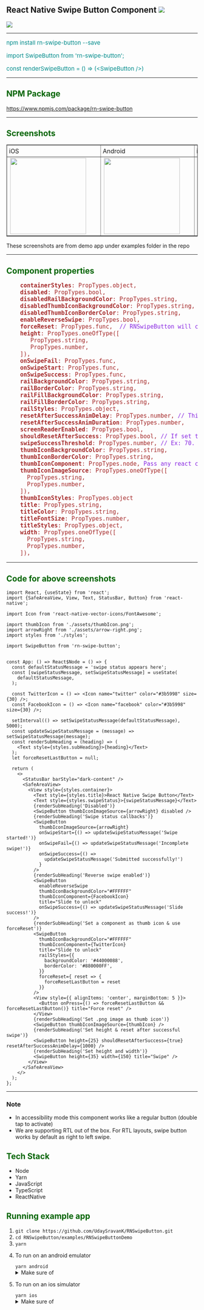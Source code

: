 ## React Native Swipe Button Component <img src="https://img.shields.io/badge/contributions-welcome-brightgreen.svg?style=flat" /> 
<a href="https://nodei.co/npm/rn-swipe-button/"><img src="https://nodei.co/npm/rn-swipe-button.png?downloads=true&downloadRank=true&stars=true"></a>

<hr>
<div style="color:darkcyan; font-size: 15px;">
    <p>npm install rn-swipe-button --save</p>
    <p>import SwipeButton from 'rn-swipe-button';</p>
    const renderSwipeButton = () => (&lt;SwipeButton /&gt;) 
</div>
<hr>
<div>
  <h2 style="color:darkgreen;">NPM Package</h2>
  <a href="https://www.npmjs.com/package/rn-swipe-button">https://www.npmjs.com/package/rn-swipe-button</a>
</div>
<hr>
<div>
  <h2 style="color:darkgreen;">Screenshots</h2>
  <table border>
	<tr">
	  <td style="padding: 5px;"><span>iOS</span></td>
	  <td style="padding: 5px;"><span>Android</span></td>
  	<td style="padding: 5px;"><span>iOS GIF</span></td>
    <td style="padding: 5px;"><span>Android RTL</span></td>
	</tr>
	<tr>
     	  <td><img src="https://udaysravank.github.io/RNSwipeButton/rn-swipe-button-ios.png" width="200" style="margin-right: 30px;"/></td>
     	  <td><img src="https://udaysravank.github.io/RNSwipeButton/rn-swipe-button.png" style="margin-right: 30px;" width="200"/></td>
        <td><img src="https://udaysravank.github.io/RNSwipeButton/rn-swipe-button.gif" style="margin-right: 30px;" width="200"/></td>
        <td><img src="https://udaysravank.github.io/RNSwipeButton/rn-swipe-button-rtl.png" style="margin-right: 30px;" width="200"/></td>
	</tr>
  </table>
  <p>These screenshots are from demo app under examples folder in the repo</p>
</div>
<hr>

<h2 style="color:darkgreen;">Component properties</h2>
<pre style="font-size: 15px; color: brown;">
    <b>containerStyles</b>: PropTypes.object,
    <b>disabled</b>: PropTypes.bool,
    <b>disabledRailBackgroundColor</b>: PropTypes.string,
    <b>disabledThumbIconBackgroundColor</b>: PropTypes.string,
    <b>disabledThumbIconBorderColor</b>: PropTypes.string,
    <b>enableReverseSwipe</b>: PropTypes.bool,
    <b>forceReset</b>: PropTypes.func, <span style="color: blueviolet"> // RNSwipeButton will call this function by passing a "reset" function as argument. Calling "reset" will reset the swipe thumb.</span>
    <b>height</b>: PropTypes.oneOfType([
       PropTypes.string,
       PropTypes.number,
    ]),
    <b>onSwipeFail</b>: PropTypes.func,
    <b>onSwipeStart</b>: PropTypes.func,
    <b>onSwipeSuccess</b>: PropTypes.func,
    <b>railBackgroundColor</b>: PropTypes.string,
    <b>railBorderColor</b>: PropTypes.string,
    <b>railFillBackgroundColor</b>: PropTypes.string,
    <b>railFillBorderColor</b>: PropTypes.string,
    <b>railStyles</b>: PropTypes.object,
    <b>resetAfterSuccessAnimDelay</b>: PropTypes.number, <span style="color: blueviolet">// This is delay before resetting the button after successful swipe When shouldResetAfterSuccess = true </span>
    <b>resetAfterSuccessAnimDuration</b>: PropTypes.number,
    <b>screenReaderEnabled</b>: PropTypes.bool,
    <b>shouldResetAfterSuccess</b>: PropTypes.bool, <span style="color: blueviolet">// If set to true, buttun resets automatically after swipe success with default delay of 1000ms</span>
    <b>swipeSuccessThreshold</b>: PropTypes.number, <span style="color: blueviolet">// Ex: 70. Swipping 70% will be considered as successful swipe</span>
    <b>thumbIconBackgroundColor</b>: PropTypes.string,
    <b>thumbIconBorderColor</b>: PropTypes.string,
    <b>thumbIconComponent</b>: PropTypes.node, <span style="color: blueviolet">Pass any react component to replace swipable thumb icon</span>
    <b>thumbIconImageSource</b>: PropTypes.oneOfType([
      PropTypes.string,
      PropTypes.number,
    ]),
    <b>thumbIconStyles</b>: PropTypes.object
    <b>title</b>: PropTypes.string,
    <b>titleColor</b>: PropTypes.string,
    <b>titleFontSize</b>: PropTypes.number,
    <b>titleStyles</b>: PropTypes.object,
    <b>width</b>: PropTypes.oneOfType([
      PropTypes.string,
      PropTypes.number,
    ]),
</pre>
<hr>
<h2 style="color:darkgreen;">Code for above screenshots</h2>

```
import React, {useState} from 'react';
import {SafeAreaView, View, Text, StatusBar, Button} from 'react-native';

import Icon from 'react-native-vector-icons/FontAwesome';

import thumbIcon from './assets/thumbIcon.png';
import arrowRight from './assets/arrow-right.png';
import styles from './styles';

import SwipeButton from 'rn-swipe-button';


const App: () => React$Node = () => {
  const defaultStatusMessage = 'swipe status appears here';
  const [swipeStatusMessage, setSwipeStatusMessage] = useState(
    defaultStatusMessage,
  );

  const TwitterIcon = () => <Icon name="twitter" color="#3b5998" size={30} />;
  const FacebookIcon = () => <Icon name="facebook" color="#3b5998" size={30} />;

  setInterval(() => setSwipeStatusMessage(defaultStatusMessage), 5000);
  const updateSwipeStatusMessage = (message) => setSwipeStatusMessage(message);
  const renderSubHeading = (heading) => (
    <Text style={styles.subHeading}>{heading}</Text>
  );
  let forceResetLastButton = null;

  return (
    <>
      <StatusBar barStyle="dark-content" />
      <SafeAreaView>
        <View style={styles.container}>
          <Text style={styles.title}>React Native Swipe Button</Text>
          <Text style={styles.swipeStatus}>{swipeStatusMessage}</Text>
          {renderSubHeading('Disabled')}
          <SwipeButton thumbIconImageSource={arrowRight} disabled />
          {renderSubHeading('Swipe status callbacks')}
          <SwipeButton
            thumbIconImageSource={arrowRight}
            onSwipeStart={() => updateSwipeStatusMessage('Swipe started!')}
            onSwipeFail={() => updateSwipeStatusMessage('Incomplete swipe!')}
            onSwipeSuccess={() =>
              updateSwipeStatusMessage('Submitted successfully!')
            }
          />
          {renderSubHeading('Reverse swipe enabled')}
          <SwipeButton
            enableReverseSwipe
            thumbIconBackgroundColor="#FFFFFF"
            thumbIconComponent={FacebookIcon}
            title="Slide to unlock"
            onSwipeSuccess={() => updateSwipeStatusMessage('Slide success!')}
          />
          {renderSubHeading('Set a component as thumb icon & use forceReset')}
          <SwipeButton
            thumbIconBackgroundColor="#FFFFFF"
            thumbIconComponent={TwitterIcon}
            title="Slide to unlock"
            railStyles={{
              backgroundColor: '#44000088',
              borderColor: '#880000FF',
            }}
            forceReset={ reset => {
              forceResetLastButton = reset
            }}
          />
          <View style={{ alignItems: 'center', marginBottom: 5 }}>
            <Button onPress={() => forceResetLastButton && forceResetLastButton()} title="Force reset" />
          </View>  
          {renderSubHeading('Set .png image as thumb icon')}
          <SwipeButton thumbIconImageSource={thumbIcon} />
          {renderSubHeading('Set height & reset after successful swipe')}
          <SwipeButton height={25} shouldResetAfterSuccess={true} resetAfterSuccessAnimDelay={1000} />
          {renderSubHeading('Set height and width')}
          <SwipeButton height={35} width={150} title="Swipe" />
        </View>
      </SafeAreaView>
    </>
  );
};
```
<hr/>

### Note 
<ul>
  <li>In accessibility mode this component works like a regular button (double tap to activate)</li>
  <li>We are supporting RTL out of the box. For RTL layouts, swipe button works by default as right to left swipe.</li>
</ul>

<h2 style="color:darkgreen;">Tech Stack</h2>
<ul>
<li>Node</li>
<li>Yarn</li>
<li>JavaScript</li>
<li>TypeScript</li>
<li>ReactNative</li>
</ul>

<div>
    <h2 style="color:darkgreen;">Running example app</h2>
    <ol>
      <li><code>git clone https://github.com/UdaySravanK/RNSwipeButton.git</code></li>
      <li><code>cd RNSwipeButton/examples/RNSwipeButtonDemo</code></li>
      <li><code>yarn</code></li>
      <li><p>To run on an android emulator</p>
        <code>yarn android</code> 
        <details>
          <summary>Make sure of</summary>
          <ul>
            <li>Android Studio is configured</li>
            <li>Global paths set correctly for Android SDK i.e ANDROID_HOME, tools, platform-tools</li>
            <li>Java8 is installed</li>
            <li>At least one emulator is ready</li>
          </ul>
        </details>
      </li>
      <li><p>To run on an ios simulator</p>
        <code>yarn ios</code> 
        <details>
          <summary>Make sure of</summary>
          <ul>
            <li>xcode is configured</li>
            <li>cocoapods installed</li>
            <li>If seeing issues then run <code>pod deintegrate & pod install</code></li>
            <li>If seeing issues with fonts
               <ol>
                 <li>Open ios workspace project in xcode</li>
                 <li>Select RNSwipeButtonDemo</li>
                 <li>Go to Build phases</li>
                 <li>Open 'Copy Bundle Resources' and delete all .ttf files</li>
               </ol>
            </li>
          </ul>
        </details>
      </li>
    </ol>
   </div>
